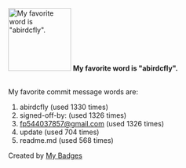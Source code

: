 <img src="https://github.com/my-badges/my-badges/blob/master/src/all-badges/favorite-word/favorite-word.png?raw=true" alt="My favorite word is &quot;abirdcfly&quot;." title="My favorite word is &quot;abirdcfly&quot;." width="128">
<strong>My favorite word is &quot;abirdcfly&quot;.</strong>
<br><br>

My favorite commit message words are:

1. abirdcfly (used 1330 times)
2. signed-off-by: (used 1326 times)
3. <fp544037857@gmail.com> (used 1326 times)
4. update (used 704 times)
5. readme.md (used 568 times)


Created by <a href="https://github.com/my-badges/my-badges">My Badges</a>